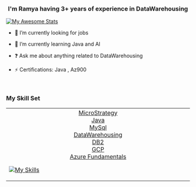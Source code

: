 
### <div align="center">I'm Ramya having 3+ years of experience in DataWarehousing </div>  
 
  [![My Awesome Stats](https://awesome-github-stats.azurewebsites.net/user-stats/RamyaKandasamy1?cardType=github)](https://git.io/awesome-stats-card)

- 🔭 I’m currently looking for jobs
  

- 🌱 I’m currently learning Java and AI 
  

- ❓ Ask me about anything related to DataWarehousing  
  

- ⚡ Certifications: Java , Az900 

<br/>  

### <div align="Left">   My Skill Set  </div>
<table><tr><td valign="top" width="33%">



<div align="center">  
  <a href="https://www.microstrategy.com/en" target="_blank"> MicroStrategy</a> <br/>
<a href="https://www.java.com/en/download/help/whatis_java.html" target="_blank"> Java</a> <br/>
<a href="https://www.mysql.com" target="_blank"> MySql</a> </br>
  <a href="https://en.wikipedia.org/wiki/Data_warehouse"> DataWarehousing</a></br>
   <a href="https://en.wikipedia.org/wiki/IBM_Db2"> DB2</a></br>
     <a href ="https://cloud.google.com/free?utm_source=google&utm_medium=cpc&utm_campaign=japac-IN-all-en-dr-bkws-all-all-trial-e-dr-1009882&utm_content=text-ad-none-none-DEV_c-CRE_602265494289-ADGP_Hybrid%20%7C%20BKWS%20-%20EXA%20%7C%20Txt%20~%20GCP_General_core%20brand_main-KWID_43700071544383203-aud-1640178259900%3Akwd-87853815-userloc_9018845&utm_term=KW_gcp-ST_gcp&gclid=Cj0KCQiAm5ycBhCXARIsAPldzoUNlNgZgyun0GO7CqkcBxfEhs06JwGc_L8qlMe1W9FnhjB28yM3YTcaAtHEEALw_wcB&gclsrc=aw.ds"> GCP</a></br>
       <a href = "https://learn.microsoft.com/en-us/certifications/exams/az-900">Azure Fundamentals</a></br>
  
  </div>


  
[![My Skills](https://skillicons.dev/icons?i=java,azure,mysql,gcp&theme=light)](https://skillicons.dev)


